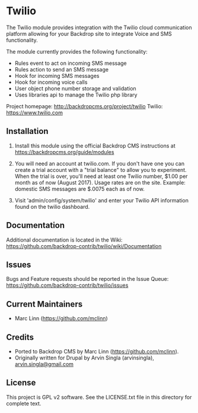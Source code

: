 Twilio
======================

The Twilio module provides integration with the Twilio cloud communication
platform allowing for your Backdrop site to integrate Voice and SMS
functionality. 

The module currently provides the following functionality:

- Rules event to act on incoming SMS message
- Rules action to send an SMS message
- Hook for incoming SMS messages
- Hook for incoming voice calls
- User object phone number storage and validation
- Uses libraries api to manage the Twilio php library

Project homepage: http://backdropcms.org/project/twilio
Twilio: https://www.twilio.com

Installation
------------

1. Install this module using the official Backdrop CMS instructions at https://backdropcms.org/guide/modules

2. You will need an account at twilio.com. If you don't have one you can create a trial account with a "trial balance" to allow you to experiment. 
When the trial is over, you'll need at least one Twilio number, $1.00 per month as of now (August 2017).  Usage rates are on the site. Example: domestic SMS messages are $.0075 each as of now. 

3. Visit 'admin/config/system/twilio' and enter your Twilio API information
    found on the twilio dashboard.
    
Documentation
-------------

Additional documentation is located in the Wiki:
https://github.com/backdrop-contrib/twilio/wiki/Documentation

Issues
------

Bugs and Feature requests should be reported in the Issue Queue:
https://github.com/backdrop-contrib/twilio/issues

Current Maintainers
-------------------

- Marc Linn (https://github.com/mclinn)

Credits
-------

- Ported to Backdrop CMS by Marc Linn (https://github.com/mclinn).
- Originally written for Drupal by Arvin Singla (arvinsingla), arvin.singla@gmail.com

License
-------

This project is GPL v2 software. See the LICENSE.txt file in this directory for
complete text.
